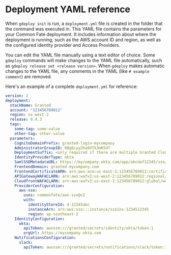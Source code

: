 # Deployment YAML reference

When `gdeploy init` is run, a `deployment.yml` file is created in the folder that the command was executed in. This YAML file contains the parameters for your Common Fate deployment. It includes information about where the deployment is running, such as the AWS account ID and region, as well as the configured identity provider and Access Providers.

You can edit the YAML file manually using a text editor of choice. Some `gdeploy` commands will make changes to the YAML file automatically, such as `gdeploy release set <release version>`. When `gdeploy` makes automatic changes to the YAML file, any comments in the YAML (like `# example comment`) are removed.

Here's an example of a complete `deployment.yml` for reference:

```yaml
version: 2
deployment:
  stackName: Granted
  account: "123456789012"
  region: us-west-2
  release: 0.4.3
  tags:
    some-tag: some-value
    other-tag: other-value
  parameters:
    CognitoDomainPrefix: granted-login-mycompany
    AdministratorGroupID: 00g6cyy2ha8VTk3mK5d7
    DeploymentSuffix: <only required if there are multiple Granted CloudFormation stacks deployed to the same AWS account>
    IdentityProviderType: okta
    SamlSSOMetadataURL: https://mycompany.okta.com/app/abcdef12345/sso/saml/metadata
    FrontendDomain: granted.mycompany.com
    FrontendCertificateARN: arn:aws:acm:us-east-1:123456789012:certificate/12345-12345-12345-12345-12345
    APIGatewayWAFACLARN: arn:aws:wafv2:us-west-2:123456789012:regional/webacl/acl-name/d34e51bd-df7f-41a3-93d1-4735efb5af4c
    CloudfrontWAFACLARN: arn:aws:wafv2:us-east-1:123456789012:global/webacl/cloudfront-acl-name/ebdf717e-7d52-458f-ab78-caa45b2d7b57
    ProviderConfiguration:
      aws-sso:
        uses: commonfate/aws-sso@v2
        with:
          identityStoreId: d-12345abc
          instanceArn: arn:aws:sso:::instance/ssoins-1234512345
          region: ap-southeast-2
    IdentityConfiguration:
      okta:
        apiToken: awsssm:///granted/secrets/identity/okta/token:1
        orgUrl: https://mycompany.okta.com
    NotificationsConfiguration:
      slack:
        apiToken: awsssm:///granted/secrets/notifications/slack/token:1
```

